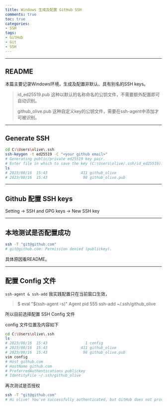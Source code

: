 ```yaml
---
title: Windows 生成及配置 GitHub SSH
comments: true
toc: true
categories:
- SSH
tags:
- GitHub
- Git
- SSH
---
```


---

## README

本篇主要记录Windows环境，生成及配置非默认、具有别名的SSH keys。

> id_ed25519.pub 这种以默认的名称命名的公钥文件，不需要额外配置即可自动识别。
>
> github_olive.pub 这种自定义key的公钥文件，需要在ssh-agent中添加才可被识别。

---

## Generate SSH

```bash
cd C:\Users\olive\.ssh
ssh-keygen -t ed25519 -C "<your github email>"
# Generating public/private ed25519 key pair.
# Enter file in which to save the key (C:\Users\olive/.ssh/id_ed25519): github_olive
ls
# 2023/08/16  15:43               411 github_olive
# 2023/08/16  15:43                98 github_olive.pub
```

---

## Github 配置 SSH keys

Setting -> SSH and GPG keys -> New SSH key

---

## 本地测试是否配置成功

```bash
ssh -T "git@github.com"
# git@github.com: Permission denied (publickey).
```

具体原因看README。

---

## 配置 Config 文件

`ssh-agent & ssh-add` 我实践配置只在当前窗口生效，

> $ eval "$(ssh-agent -s)"
> Agent pid 555
> ssh-add ~/.ssh/github_olive

所以目前选择配置 SSH Config 文件

config 文件位置及内容如下

```bash
cd C:\Users\olive\.ssh
ls
# 2023/08/16  15:43                 1 config
# 2023/08/16  15:43               411 github_olive
# 2023/08/16  15:43                98 github_olive.pub
vim config
# Host github.com
# HostName github.com
# PreferredAuthentications publickey
# IdentityFile ~/.ssh/github_olive
```

再次测试是否授权

```bash
ssh -T "git@github.com"
# Hi olive! You've successfully authenticated, but GitHub does not provide shell access.
```
